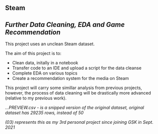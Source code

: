 ## Steam
## *Further Data Cleaning, EDA and Game Recommendation*

This project uses an unclean Steam dataset.

The aim of this project is to:
- Clean data, initally in a notebook
- Transfer code to an IDE and upload a script for the data cleanse
- Complete EDA on various topics
- Create a recommendation system for the media on Steam

This project will carry some simillar analysis from previous projects, however, the process of data cleaning will be drastically more advanced (relative to my previous work).


*...PREVIEW.csv - is a snipped version of the original dataset, original dataset has 29235 rows, instead of 50*

*(03) represents this as my 3rd personal project since joining GSK in Sept. 2021*
